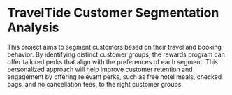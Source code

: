 # TravelTide Customer Segmentation Analysis
This project aims to segment customers based on their travel and booking behavior. By identifying distinct customer groups, the rewards program can offer tailored perks that align with the preferences of each segment. This personalized approach will help improve customer retention and engagement by offering relevant perks, such as free hotel meals, checked bags, and no cancellation fees, to the right customer groups.
